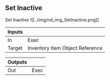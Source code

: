 ## Set Inactive
Set Inactive
![[../img/nd_img_SetInactive.png]]

|Inputs||
|--|--|
| In | Exec |
| Target | Inventory Item Object Reference |

|Outputs||
|--|--|
| Out | Exec |
